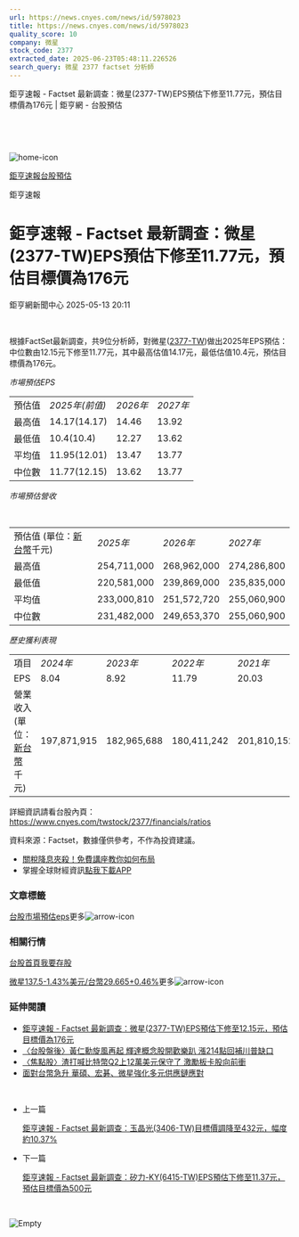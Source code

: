 ```yaml
---
url: https://news.cnyes.com/news/id/5978023
title: https://news.cnyes.com/news/id/5978023
quality_score: 10
company: 微星
stock_code: 2377
extracted_date: 2025-06-23T05:48:11.226526
search_query: 微星 2377 factset 分析師
---
```


鉅亨速報 - Factset 最新調查：微星(2377-TW)EPS預估下修至11.77元，預估目標價為176元 | 鉅亨網 - 台股預估

‌

‌

![home-icon](/assets/icons/breadCrumb/symbol-icon-home.svg)

[鉅亨速報](/news/cat/anue_live)[台股預估](/news/cat/tw_forecast)

鉅亨速報

# 鉅亨速報 - Factset 最新調查：微星(2377-TW)EPS預估下修至11.77元，預估目標價為176元

鉅亨網新聞中心 2025-05-13 20:11

‌

根據FactSet最新調查，共9位分析師，對微星([2377-TW](https://www.cnyes.com/twstock/2377))做出2025年EPS預估：中位數由12.15元下修至11.77元，其中最高估值14.17元，最低估值10.4元，預估目標價為176元。

*市場預估EPS*

|  |  |  |  |
| --- | --- | --- | --- |
| 預估值 | *2025年(前值)* | *2026年* | *2027年* |
| 最高值 | 14.17(14.17) | 14.46 | 13.92 |
| 最低值 | 10.4(10.4) | 12.27 | 13.62 |
| 平均值 | 11.95(12.01) | 13.47 | 13.77 |
| 中位數 | 11.77(12.15) | 13.62 | 13.77 |

*市場預估營收*

‌

|  |  |  |  |
| --- | --- | --- | --- |
| 預估值 (單位：[新台幣](https://invest.cnyes.com/forex/detail/usdtwd)千元) | *2025年* | *2026年* | *2027年* |
| 最高值 | 254,711,000 | 268,962,000 | 274,286,800 |
| 最低值 | 220,581,000 | 239,869,000 | 235,835,000 |
| 平均值 | 233,000,810 | 251,572,720 | 255,060,900 |
| 中位數 | 231,482,000 | 249,653,370 | 255,060,900 |

*歷史獲利表現*

|  |  |  |  |  |
| --- | --- | --- | --- | --- |
| 項目 | *2024年* | *2023年* | *2022年* | *2021年* |
| EPS | 8.04 | 8.92 | 11.79 | 20.03 |
| 營業收入 (單位：[新台幣](https://invest.cnyes.com/forex/detail/usdtwd)千元) | 197,871,915 | 182,965,688 | 180,411,242 | 201,810,152 |

詳細資訊請看台股內頁：  
<https://www.cnyes.com/twstock/2377/financials/ratios>

資料來源：Factset，數據僅供參考，不作為投資建議。

* [關稅降息夾殺！免費講座教你如何布局](https://www.rsc.com.tw/Cnyes_RSC/SeminarBooking2025InvestmentOutlook.aspx?utm_source=anue&utm_medium=usstocks_end)
* 掌握全球財經資訊[點我下載APP](http://www.cnyes.com/app/?utm_source=mweb&utm_medium=HamMenuBanner&utm_campaign=fixed&utm_content=entr)

### 文章標籤

[台股](https://news.cnyes.com/tag/台股 "台股")[市場預估](https://news.cnyes.com/tag/市場預估 "市場預估")[eps](https://news.cnyes.com/tag/eps "eps")更多![arrow-icon](/assets/icons/arrows/arrow-down.svg)

### 相關行情

[台股首頁](https://www.cnyes.com/twstock)[我要存股](https://supr.link/8OHaU)

[微星137.5-1.43%](https://www.cnyes.com/twstock/2377)[美元/台幣29.665+0.46%](https://invest.cnyes.com/forex/detail/USDTWD)更多![arrow-icon](/assets/icons/arrows/arrow-down.svg)

### 延伸閱讀

* [鉅亨速報 - Factset 最新調查：微星(2377-TW)EPS預估下修至12.15元，預估目標價為176元](/news/id/5976196)
* [〈台股盤後〉黃仁勳旋風再起 輝達概念股開歡樂趴 漲214點回補川普缺口](/news/id/5974354)
* [〈焦點股〉渣打喊比特幣Q2上12萬美元保守了 激勵板卡股向前衝](/news/id/5973893)
* [面對台幣急升 華碩、宏碁、微星強化多元供應鏈應對](/news/id/5972441)

‌

* 上一篇

  [鉅亨速報 - Factset 最新調查：玉晶光(3406-TW)目標價調降至432元，幅度約10.37%](/news/id/5978412)
* 下一篇

  [鉅亨速報 - Factset 最新調查：矽力-KY(6415-TW)EPS預估下修至11.37元，預估目標價為500元](/news/id/5976197)

‌

![Empty](/assets/icons/skeleton/empty-image.svg)

‌